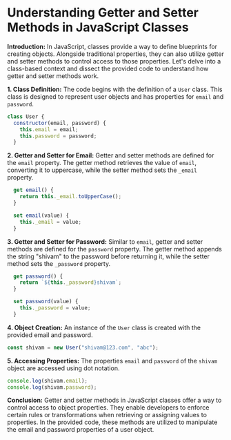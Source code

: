 # Understanding Getter and Setter Methods in JavaScript Classes

**Introduction:**
In JavaScript, classes provide a way to define blueprints for creating objects. Alongside traditional properties, they can also utilize getter and setter methods to control access to those properties. Let's delve into a class-based context and dissect the provided code to understand how getter and setter methods work.

**1. Class Definition:**
The code begins with the definition of a `User` class. This class is designed to represent user objects and has properties for `email` and `password`.

```javascript
class User {
  constructor(email, password) {
    this.email = email;
    this.password = password;
  }
```

**2. Getter and Setter for Email:**
Getter and setter methods are defined for the `email` property. The getter method retrieves the value of `email`, converting it to uppercase, while the setter method sets the `_email` property.

```javascript
  get email() {
    return this._email.toUpperCase();
  }

  set email(value) {
    this._email = value;
  }
```

**3. Getter and Setter for Password:**
Similar to `email`, getter and setter methods are defined for the `password` property. The getter method appends the string "shivam" to the password before returning it, while the setter method sets the `_password` property.

```javascript
  get password() {
    return `${this._password}shivam`;
  }

  set password(value) {
    this._password = value;
  }
```

**4. Object Creation:**
An instance of the `User` class is created with the provided email and password.

```javascript
const shivam = new User("shivam@123.com", "abc");
```

**5. Accessing Properties:**
The properties `email` and `password` of the `shivam` object are accessed using dot notation.

```javascript
console.log(shivam.email);
console.log(shivam.password);
```

**Conclusion:**
Getter and setter methods in JavaScript classes offer a way to control access to object properties. They enable developers to enforce certain rules or transformations when retrieving or assigning values to properties. In the provided code, these methods are utilized to manipulate the email and password properties of a user object.
